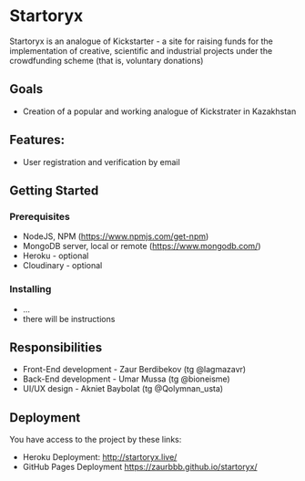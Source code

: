 # Startoryx

Startoryx is an analogue of Kickstarter - a site for raising funds for the implementation of creative, scientific and industrial projects under the crowdfunding scheme (that is, voluntary donations)

## Goals
* Creation of a popular and working analogue of Kickstrater in Kazakhstan

## Features:
* User registration and verification by email

## Getting Started
### Prerequisites
* NodeJS, NPM (https://www.npmjs.com/get-npm)
* MongoDB server, local or remote (https://www.mongodb.com/)
* Heroku - optional
* Cloudinary - optional

### Installing
* ...
* there will be instructions



## Responsibilities

* Front-End development - Zaur Berdibekov (tg @lagmazavr)
* Back-End development - Umar Mussa (tg @bioneisme)
* UI/UX design - Akniet Baybolat (tg @Qolymnan_usta)

## Deployment
You have access to the project by these links:
* Heroku Deployment: http://startoryx.live/
* GitHub Pages Deployment https://zaurbbb.github.io/startoryx/
